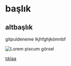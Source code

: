 # başlık

## altbaşlık


gitpuldeneme
lkjhfghjkömnbf


![Lorem piscum görsel](https://picsum.photos/200/300)


[tıklaa](https://kodluyoruz.org
)

